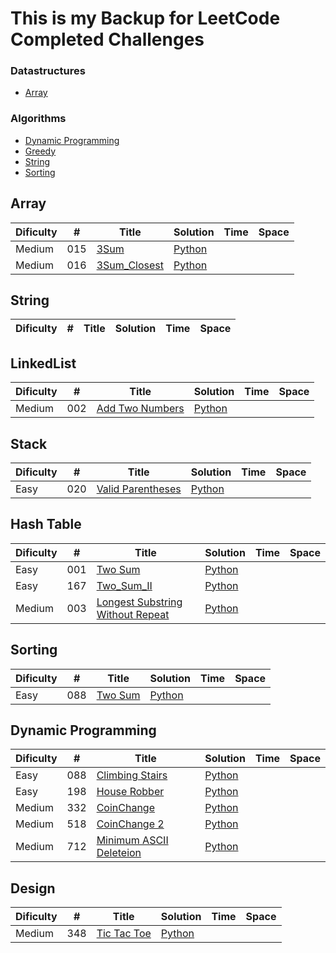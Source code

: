 # This is my Backup for LeetCode Completed Challenges

### Datastructures
* [Array](https://github.com/RamboBambo/Leet_Code#array)
 
### Algorithms
* [Dynamic Programming](https://github.com/RamboBambo/Leet_Code#dynamic-programming)
* [Greedy](https://github.com/RamboBambo/Leet_Code#greedy)
* [String](https://github.com/RamboBambo/Leet_Code#string)
* [Sorting](https://github.com/RamboBambo/Leet_Code#sorting)

## Array
| Dificulty | #   | Title                   | Solution                                                                                                | Time | Space |
|-----------|-----|-------------------------|---------------------------------------------------------------------------------------------------------|------|-------|
| Medium    | 015 | [3Sum](addLink)         | [Python](https://github.com/RamboBambo/Leet_Code/blob/master/Data_Structures/Array/015_3Sum.py)         |      |       |
| Medium    | 016 | [3Sum_Closest](addLink) | [Python](https://github.com/RamboBambo/Leet_Code/blob/master/Data_Structures/Array/016_3Sum_Closest.py) |      |       |

## String
| Dificulty | # | Title | Solution | Time | Space |
|-----------|---|-------|----------|------|-------|

## LinkedList
| Dificulty | #   | Title                      | Solution                                                                                                         | Time | Space |
|-----------|-----|----------------------------|------------------------------------------------------------------------------------------------------------------|------|-------|
| Medium    | 002 | [Add Two Numbers](addLink) | [Python](https://github.com/RamboBambo/Leet_Code/blob/master/Data_Structures/Linked_List/002_Add_Two_Numbers.py) |      |       |

## Stack
| Dificulty | #   | Title                        | Solution                                                                                                           | Time | Space |
|-----------|-----|------------------------------|--------------------------------------------------------------------------------------------------------------------|------|-------|
| Easy      | 020 | [Valid Parentheses](addLink) | [Python](https://github.com/RamboBambo/Leet_Code/blob/master/Data_Structures/Linked_List/020_Valid_Parenthesis.py) |      |       |

## Hash Table
| Dificulty | #   | Title                                       | Solution                                                                                                                                       | Time | Space |
|-----------|-----|---------------------------------------------|------------------------------------------------------------------------------------------------------------------------------------------------|------|-------|
| Easy      | 001 | [Two Sum](addLink)                          | [Python](https://github.com/RamboBambo/Leet_Code/blob/master/Data_Structures/Hash_Table/001_Two_Sum.py)                                        |      |       |
| Easy      | 167 | [Two_Sum_II](addLink)                       | [Python](https://github.com/RamboBambo/Leet_Code/blob/master/Data_Structures/Hash_Table/167_Two_Sum_II.py)                                     |      |       |
| Medium    | 003 | [Longest Substring Without Repeat](addLink) | [Python](https://github.com/RamboBambo/Leet_Code/blob/master/Data_Structures/Hash_Table/003_Longest_Substring_Without_Repeating_Characters.py) |      |       |

## Sorting
| Dificulty | #   | Title              | Solution                                                                                                    | Time | Space |
|-----------|-----|--------------------|-------------------------------------------------------------------------------------------------------------|------|-------|
| Easy      | 088 | [Two Sum](addLink) | [Python](https://github.com/RamboBambo/Leet_Code/blob/master/Algorithms/Sorting/088_Merge_sorgted_Array.py) |      |       |

## Dynamic Programming
| Dificulty | #   | Title                              | Solution                                                                                                                      | Time | Space |
|-----------|-----|------------------------------------|-------------------------------------------------------------------------------------------------------------------------------|------|-------|
| Easy      | 088 | [Climbing Stairs](addLink)         | [Python](https://github.com/RamboBambo/Leet_Code/blob/master/Algorithms/Dynamic_Programming/070_Climbing_Stairs.py)           |      |       |
| Easy      | 198 | [House Robber](addLink)            | [Python](https://github.com/RamboBambo/Leet_Code/blob/master/Algorithms/Dynamic_Programming/198_House_Robber.py)              |      |       |
| Medium    | 332 | [CoinChange](addLink)              | [Python](https://github.com/RamboBambo/Leet_Code/blob/master/Algorithms/Dynamic_Programming/332_CoinChange-Minimum.py)        |      |       |
| Medium    | 518 | [CoinChange 2](addLink)            | [Python](https://github.com/RamboBambo/Leet_Code/blob/master/Algorithms/Dynamic_Programming/518_CoinChange_2-Combinations.py) |      |       |
| Medium    | 712 | [Minimum ASCII Deleteion](addLink) | [Python](https://github.com/RamboBambo/Leet_Code/blob/master/Algorithms/Dynamic_Programming/712_Minimum_ASCII_Deletion.py)    |      |       |

## Design
| Dificulty | #   | Title                  | Solution                                                                                          | Time | Space |
|-----------|-----|------------------------|---------------------------------------------------------------------------------------------------|------|-------|
| Medium    | 348 | [Tic Tac Toe](addLink) | [Python](https://github.com/RamboBambo/Leet_Code/blob/master/Algorithms/Sorting/348_TicTacToe.py) |      |       |
